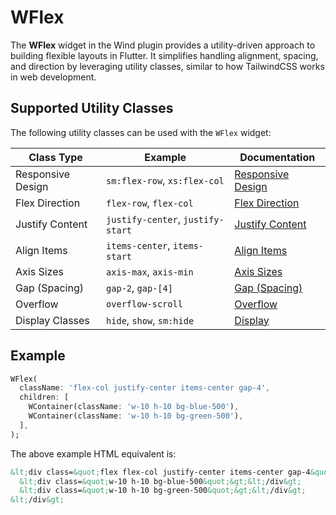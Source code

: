 # WFlex

The **WFlex** widget in the Wind plugin provides a utility-driven approach to building flexible layouts in Flutter. It simplifies handling alignment, spacing, and direction by leveraging utility classes, similar to how TailwindCSS works in web development.

## Supported Utility Classes

The following utility classes can be used with the `WFlex` widget:

| **Class Type**    | **Example**                       | **Documentation**                               |
|-------------------|-----------------------------------|-------------------------------------------------|
| Responsive Design | `sm:flex-row`, `xs:flex-col`      | [Responsive Design](concepts/responsive-design) |
| Flex Direction    | `flex-row`, `flex-col`            | [Flex Direction](flex/flex-direction)           |
| Justify Content   | `justify-center`, `justify-start` | [Justify Content](flex/justify-content)         |
| Align Items       | `items-center`, `items-start`     | [Align Items](flex/align-items)                 |
| Axis Sizes        | `axis-max`, `axis-min`            | [Axis Sizes](flex/axis-sizes)                   |
| Gap (Spacing)     | `gap-2`, `gap-[4]`                | [Gap (Spacing)](flex/gap)                       |
| Overflow          | `overflow-scroll`                 | [Overflow](layout/overflow)                     |
| Display Classes   | `hide`, `show`, `sm:hide`         | [Display](/layout/display)                      |

## Example

<x-preview path="widgets/wflex" size="md" class="min-h-64"></x-preview>

```dart
WFlex(
  className: 'flex-col justify-center items-center gap-4',
  children: [
    WContainer(className: 'w-10 h-10 bg-blue-500'),
    WContainer(className: 'w-10 h-10 bg-green-500'),
  ],
);
```

The above example HTML equivalent is:

```html
&lt;div class=&quot;flex flex-col justify-center items-center gap-4&quot;&gt;
  &lt;div class=&quot;w-10 h-10 bg-blue-500&quot;&gt;&lt;/div&gt;
  &lt;div class=&quot;w-10 h-10 bg-green-500&quot;&gt;&lt;/div&gt;
&lt;/div&gt;
```
